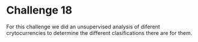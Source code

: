 # Challenge 18

For this challenge we did an unsupervised analysis of diferent crytocurrencies to determine the different clasifications there are for them.

